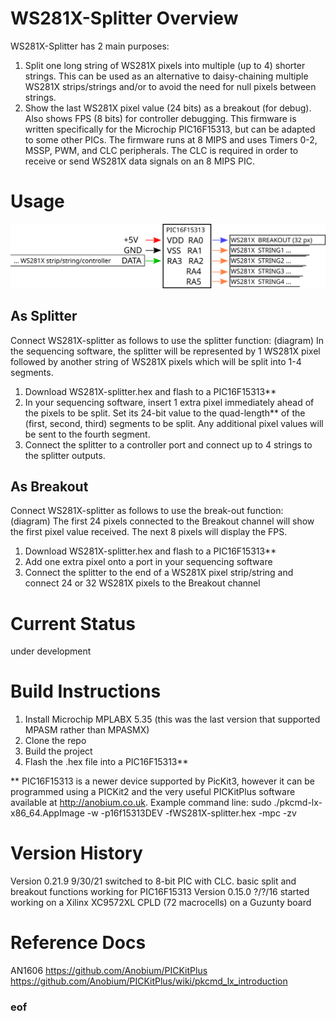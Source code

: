 # WS281X-Splitter Overview
WS281X-Splitter has 2 main purposes:
1. Split one long string of WS281X pixels into multiple (up to 4) shorter strings.  This can be used as an alternative to daisy-chaining multiple WS281X strips/strings and/or to avoid the need for null pixels between strings.
2. Show the last WS281X pixel value (24 bits) as a breakout (for debug).  Also shows FPS (8 bits) for controller debugging.
This firmware is written specifically for the Microchip PIC16F15313, but can be adapted to some other PICs.  The firmware runs at 8 MIPS and uses Timers 0-2, MSSP, PWM, and CLC peripherals.  The CLC is required in order to receive or send WS281X data signals on an 8 MIPS PIC.
# Usage
![Connection diagram](connections.svg)
## As Splitter
Connect WS281X-splitter as follows to use the splitter function:
(diagram)
In the sequencing software, the splitter will be represented by 1 WS281X pixel followed by another string of WS281X pixels which will be split into 1-4 segments.
1. Download WS281X-splitter.hex and flash to a PIC16F15313**
2. In your sequencing software, insert 1 extra pixel immediately ahead of the pixels to be split.  Set its 24-bit value to the quad-length** of the (first, second, third) segments to be split.  Any additional pixel values will be sent to the fourth segment.
3. Connect the splitter to a controller port and connect up to 4 strings to the splitter outputs.

## As Breakout
Connect WS281X-splitter as follows to use the break-out function:
(diagram)
The first 24 pixels connected to the Breakout channel will show the first pixel value received.  The next 8 pixels will display the FPS.

1. Download WS281X-splitter.hex and flash to a PIC16F15313**
2. Add one extra pixel onto a port in your sequencing software
3. Connect the splitter to the end of a WS281X pixel strip/string and connect 24 or 32 WS281X pixels to the Breakout channel

# Current Status
under development

# Build Instructions

1. Install Microchip MPLABX 5.35 (this was the last version that supported MPASM rather than MPASMX)
2. Clone the repo
3. Build the project
4. Flash the .hex file into a PIC16F15313**

** PIC16F15313 is a newer device supported by PicKit3, however it can be programmed using a PICKit2 and the very useful PICKitPlus software available at http://anobium.co.uk.  Example command line:
sudo ./pkcmd-lx-x86_64.AppImage -w -p16f15313DEV -fWS281X-splitter.hex -mpc -zv

# Version History

Version 0.21.9 9/30/21 switched to 8-bit PIC with CLC. basic split and breakout functions working for PIC16F15313
Version 0.15.0 ?/?/16 started working on a Xilinx XC9572XL CPLD (72 macrocells) on a Guzunty board

# Reference Docs
AN1606
https://github.com/Anobium/PICKitPlus
https://github.com/Anobium/PICKitPlus/wiki/pkcmd_lx_introduction


### eof
